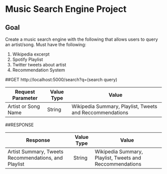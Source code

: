 # Music Search Engine Project

## Goal
Create a music search engine with the following that allows users to query an artist/song. Must have the following:

1) Wikipedia excerpt<br>
2) Spotify Playlist<br>
3) Twitter tweets about artist<br>
4) Recommendation System<br>

##GET
http://localhost:5000/search?q=(search query) <br>

| Request Parameter   | Value Type | Value                                                    |   
|---------------------|------------|----------------------------------------------------------|
| Artist or Song Name | String     | Wikipedia Summary, Playlist, Tweets and Reccommendations |   
 
##RESPONSE

| Response                                             | Value Type | Value                                                    |
|------------------------------------------------------|------------|----------------------------------------------------------|
| Artist Summary, Tweets Recommendations, and Playlist | String     | Wikipedia Summary, Playlist, Tweets and Reccommendations |
